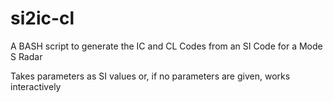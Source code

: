 # si2ic-cl
A BASH script to generate the IC and CL Codes from an SI Code for a Mode S Radar

Takes parameters as SI values or, if no parameters are given, works interactively
